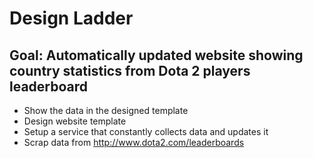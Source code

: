 Design Ladder
=============

Goal: Automatically updated website showing country statistics from Dota 2 players leaderboard
-------------

- Show the data in the designed template
- Design website template
- Setup a service that constantly collects data and updates it
- Scrap data from http://www.dota2.com/leaderboards